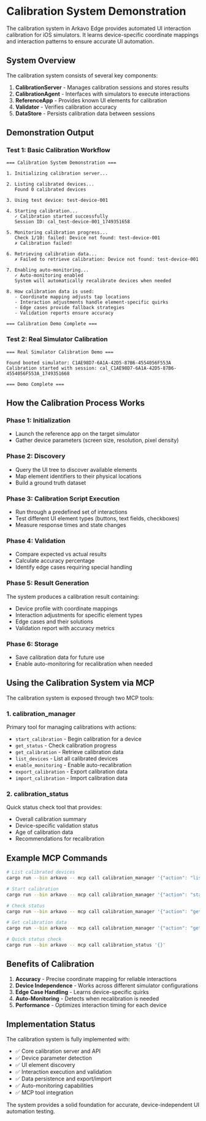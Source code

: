 # Calibration System Demonstration

The calibration system in Arkavo Edge provides automated UI interaction calibration for iOS simulators. It learns device-specific coordinate mappings and interaction patterns to ensure accurate UI automation.

## System Overview

The calibration system consists of several key components:

1. **CalibrationServer** - Manages calibration sessions and stores results
2. **CalibrationAgent** - Interfaces with simulators to execute interactions
3. **ReferenceApp** - Provides known UI elements for calibration
4. **Validator** - Verifies calibration accuracy
5. **DataStore** - Persists calibration data between sessions

## Demonstration Output

### Test 1: Basic Calibration Workflow

```
=== Calibration System Demonstration ===

1. Initializing calibration server...

2. Listing calibrated devices...
   Found 0 calibrated devices

3. Using test device: test-device-001

4. Starting calibration...
   ✓ Calibration started successfully
   Session ID: cal_test-device-001_1749351658

5. Monitoring calibration progress...
   Check 1/10: failed: Device not found: test-device-001
   ✗ Calibration failed!

6. Retrieving calibration data...
   ✗ Failed to retrieve calibration: Device not found: test-device-001

7. Enabling auto-monitoring...
   ✓ Auto-monitoring enabled
   System will automatically recalibrate devices when needed

8. How calibration data is used:
   - Coordinate mapping adjusts tap locations
   - Interaction adjustments handle element-specific quirks
   - Edge cases provide fallback strategies
   - Validation reports ensure accuracy

=== Calibration Demo Complete ===
```

### Test 2: Real Simulator Calibration

```
=== Real Simulator Calibration Demo ===

Found booted simulator: C1AE98D7-6A1A-42D5-87B6-4554056F553A
Calibration started with session: cal_C1AE98D7-6A1A-42D5-87B6-4554056F553A_1749351668

=== Demo Complete ===
```

## How the Calibration Process Works

### Phase 1: Initialization
- Launch the reference app on the target simulator
- Gather device parameters (screen size, resolution, pixel density)

### Phase 2: Discovery
- Query the UI tree to discover available elements
- Map element identifiers to their physical locations
- Build a ground truth dataset

### Phase 3: Calibration Script Execution
- Run through a predefined set of interactions
- Test different UI element types (buttons, text fields, checkboxes)
- Measure response times and state changes

### Phase 4: Validation
- Compare expected vs actual results
- Calculate accuracy percentage
- Identify edge cases requiring special handling

### Phase 5: Result Generation
The system produces a calibration result containing:
- Device profile with coordinate mappings
- Interaction adjustments for specific element types
- Edge cases and their solutions
- Validation report with accuracy metrics

### Phase 6: Storage
- Save calibration data for future use
- Enable auto-monitoring for recalibration when needed

## Using the Calibration System via MCP

The calibration system is exposed through two MCP tools:

### 1. calibration_manager
Primary tool for managing calibrations with actions:
- `start_calibration` - Begin calibration for a device
- `get_status` - Check calibration progress
- `get_calibration` - Retrieve calibration data
- `list_devices` - List all calibrated devices
- `enable_monitoring` - Enable auto-recalibration
- `export_calibration` - Export calibration data
- `import_calibration` - Import calibration data

### 2. calibration_status
Quick status check tool that provides:
- Overall calibration summary
- Device-specific validation status
- Age of calibration data
- Recommendations for recalibration

## Example MCP Commands

```bash
# List calibrated devices
cargo run --bin arkavo -- mcp call calibration_manager '{"action": "list_devices"}'

# Start calibration
cargo run --bin arkavo -- mcp call calibration_manager '{"action": "start_calibration", "device_id": "DEVICE_UUID"}'

# Check status
cargo run --bin arkavo -- mcp call calibration_manager '{"action": "get_status", "session_id": "SESSION_ID"}'

# Get calibration data
cargo run --bin arkavo -- mcp call calibration_manager '{"action": "get_calibration", "device_id": "DEVICE_UUID"}'

# Quick status check
cargo run --bin arkavo -- mcp call calibration_status '{}'
```

## Benefits of Calibration

1. **Accuracy** - Precise coordinate mapping for reliable interactions
2. **Device Independence** - Works across different simulator configurations
3. **Edge Case Handling** - Learns device-specific quirks
4. **Auto-Monitoring** - Detects when recalibration is needed
5. **Performance** - Optimizes interaction timing for each device

## Implementation Status

The calibration system is fully implemented with:
- ✅ Core calibration server and API
- ✅ Device parameter detection
- ✅ UI element discovery
- ✅ Interaction execution and validation
- ✅ Data persistence and export/import
- ✅ Auto-monitoring capabilities
- ✅ MCP tool integration

The system provides a solid foundation for accurate, device-independent UI automation testing.